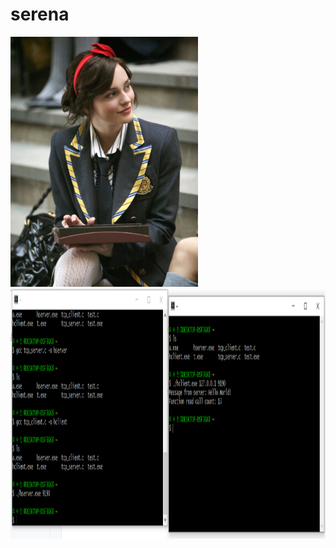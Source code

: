 # serena
<img width="300" height="400" src="./jpg/블레어.jpg"></img>
<img width="900" height="400" src="./jpg/4주차과제.png"></img>
